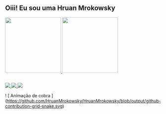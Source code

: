 ##  Oiii! Eu sou uma Hruan Mrokowsky
 <div>
  <a href="https://github.com/HruanMrokowsky">
  <img height = "180em" src = "https://github-readme-stats.vercel.app/api?username=HruanMrokowsky&show_icons=true&theme=dracula&include_all_commits=true&count_private=true" />
  <img height = "180em" src = "https://github-readme-stats.vercel.app/api/top-langs/?username=HruanMrokowsky&layout=compact&langs_count=16&theme=dracula" />

  ##

<div> 
  <a href="https://www.instagram.com/hruanmrokowsky/" target="_blank"> <img src = "https://img.shields.io/badge/-Instagram-%23E4405F?style=for-the- emblema & logo = instagram & logoColor = white "target =" _ blank "> </a>
 <a href="https://discord.gg/wjKgrP3y" target="_blank"> <img src = "https://img.shields.io/badge/Discord-7289DA?style=for-the-badge&logo= discord & logoColor = white "target =" _ blank "> </a> 
  <a href="https://www.linkedin.com/in/hruan-mrokowsky-08914a1a1/" target="_blank"> <img src = "https://img.shields.io/badge/-LinkedIn-% 230077B5? Style = for-the-badge & logo = linkedin & logoColor = white "target =" _ blank "> </a> 

  ! [ Animação de cobra ] (https://github.com/HruanMrokowsky/HruanMrokowsky/blob/output/github-contribution-grid-snake.svg)

</div>
